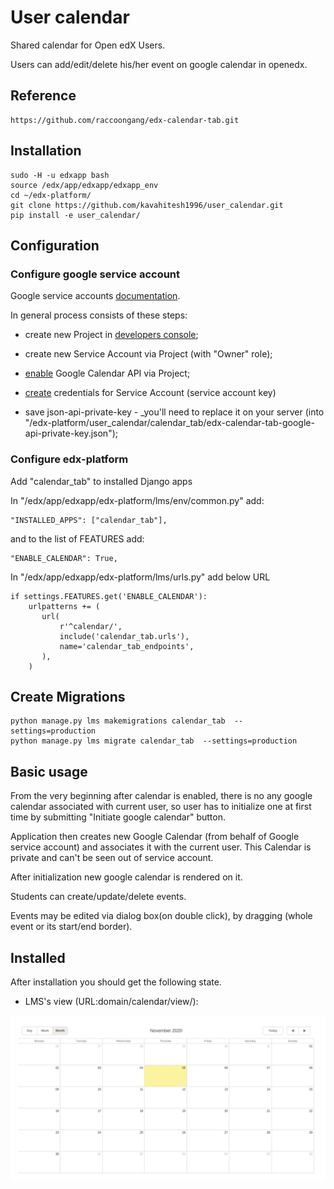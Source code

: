 # User calendar

Shared calendar for Open edX Users.

Users can add/edit/delete his/her event on google calendar in openedx.

## Reference
    https://github.com/raccoongang/edx-calendar-tab.git

## Installation

    sudo -H -u edxapp bash
    source /edx/app/edxapp/edxapp_env
    cd ~/edx-platform/
    git clone https://github.com/kavahitesh1996/user_calendar.git
    pip install -e user_calendar/



## Configuration

### Configure google service account

Google service accounts [documentation](https://developers.google.com/identity/protocols/OAuth2ServiceAccount).

In general process consists of these steps:

* create new Project in [developers console](https://console.developers.google.com/projectselector/iam-admin/serviceaccounts);

* create new Service Account via Project (with "Owner" role);

* [enable] Google Calendar API via Project;

[enable]: https://console.developers.google.com/apis/dashboard

* [create] credentials for Service Account (service account key)

* save json-api-private-key - _you'll need to replace it on your server
  (into "/edx-platform/user_calendar/calendar_tab/edx-calendar-tab-google-api-private-key.json");

[create]: https://console.developers.google.com/apis/credentials

### Configure edx-platform

Add "calendar_tab" to installed Django apps

In "/edx/app/edxapp/edx-platform/lms/env/common.py" add:

    "INSTALLED_APPS": ["calendar_tab"],

and to the list of FEATURES add:

    "ENABLE_CALENDAR": True,

In "/edx/app/edxapp/edx-platform/lms/urls.py" add below URL

    if settings.FEATURES.get('ENABLE_CALENDAR'):
        urlpatterns += (
           url(
               r'^calendar/',
               include('calendar_tab.urls'),
               name='calendar_tab_endpoints',
           ),
        )
        
        
## Create Migrations 
    python manage.py lms makemigrations calendar_tab  --settings=production
    python manage.py lms migrate calendar_tab  --settings=production
    

## Basic usage

From the very beginning after calendar is enabled, there is no
any google calendar associated with current user, so user has to
initialize one at first time by submitting "Initiate google
calendar" button.

Application then creates new Google Calendar (from behalf of Google
service account) and associates it with the current user.
This Calendar is private and can't be seen out of service account.

After initialization new google calendar is rendered on it.

Students can create/update/delete events.

Events may be edited via dialog box(on double click), by dragging
(whole event or its start/end border).


## Installed

After installation you should get the following state.

* LMS's view (URL:domain/calendar/view/): 

![Calendar page](doc/img/lms_calander.png)

